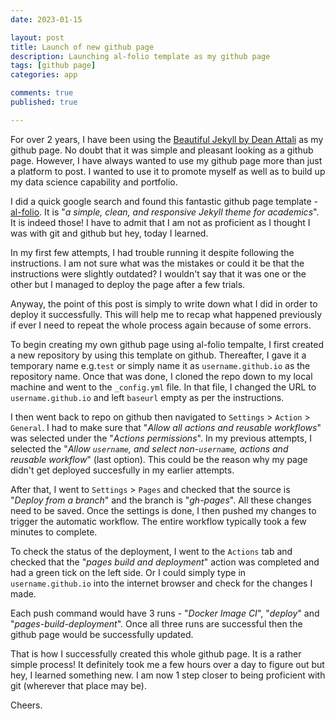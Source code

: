 ```yaml
---
date: 2023-01-15

layout: post
title: Launch of new github page
description: Launching al-folio template as my github page
tags: [github page]
categories: app

comments: true
published: true

---
```


For over 2 years, I have been using the [Beautiful Jekyll by Dean Attali](https://github.com/daattali/beautiful-jekyll) as my github page. No doubt that it was simple and pleasant looking as a github page. However, I have always wanted to use my github page more than just a platform to post. I wanted to use it to promote myself as well as to build up my data science capability and portfolio.

I did a quick google search and found this fantastic github page template - [al-folio](https://github.com/alshedivat/al-folio). It is "_a simple, clean, and responsive Jekyll theme for academics_". It is indeed those! I have to admit that I am not as proficient as I thought I was with git and github but hey, today I learned. 

In my first few attempts, I had trouble running it despite following the instructions. I am not sure what was the mistakes or could it be that the instructions were slightly outdated? I wouldn't say that it was one or the other but I managed to deploy the page after a few trials. 

Anyway, the point of this post is simply to write down what I did in order to deploy it successfully. This will help me to recap what happened previously if ever I need to repeat the whole process again because of some errors.

To begin creating my own github page using al-folio tempalte, I first created a new repository by using this template on github. Thereafter, I gave it a temporary name e.g.`test` or simply name it as `username.github.io` as the repository name. Once that was done, I cloned the repo down to my local machine and went to the `_config.yml` file. In that file, I changed the URL to `username.github.io` and left `baseurl` empty as per the instructions.

I then went back to repo on github then navigated to `Settings` > `Action` > `General`. I had to make sure that "_Allow all actions and reusable workflows_" was selected under the "_Actions permissions_". In my previous attempts, I selected the "_Allow `username`, and select non-`username`, actions and reusable workflow_" (last option). This could be the reason why my page didn't get deployed succesfully in my earlier attempts. 

After that, I went to `Settings` > `Pages` and checked that the source is "_Deploy from a branch_" and the branch is "_gh-pages_". All these changes need to be saved. Once the settings is done, I then pushed my changes to trigger the automatic workflow. The entire workflow typically took a few minutes to complete.

To check the status of the deployment, I went to the `Actions` tab and checked that the "_pages build and deployment_" action was completed and had a green tick on the left side. Or I could simply type in `username.github.io` into the internet browser and check for the changes I made. 

Each push command would have 3 runs - "_Docker Image CI_", "_deploy_" and "_pages-build-deployment_". Once all three runs are successful then the github page would be successfully updated. 

That is how I successfully created this whole github page. It is a rather simple process! It definitely took me a few hours over a day to figure out but hey, I learned something new. I am now 1 step closer to being proficient with git (wherever that place may be).

Cheers.